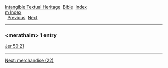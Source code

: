 [Intangible Textual Heritage](../../index)  [Bible](../index) 
[Index](index)   
[m Index](_m_)  
  [Previous](c07322)  [Next](c07324) 

------------------------------------------------------------------------

### &lt;merathaim&gt; 1 entry

[Jer 50:21](../kjv/jer050.htm#021)  

------------------------------------------------------------------------

[Next: merchandise (22)](c07324)
